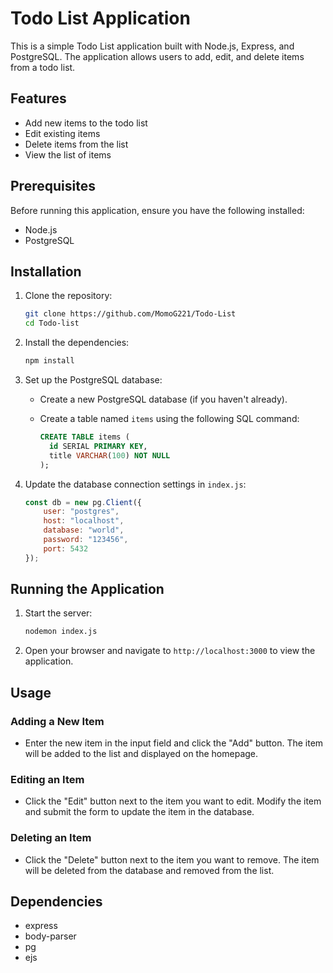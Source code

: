 # Todo List Application

This is a simple Todo List application built with Node.js, Express, and PostgreSQL. The application allows users to add, edit, and delete items from a todo list.

## Features

- Add new items to the todo list
- Edit existing items
- Delete items from the list
- View the list of items

## Prerequisites

Before running this application, ensure you have the following installed:

- Node.js
- PostgreSQL

## Installation

1. Clone the repository:

   ```sh
   git clone https://github.com/MomoG221/Todo-List
   cd Todo-list
   ```

2. Install the dependencies:

   ```sh
   npm install
   ```

3. Set up the PostgreSQL database:

   - Create a new PostgreSQL database (if you haven't already).

   - Create a table named `items` using the following SQL command:

     ```sql
     CREATE TABLE items (
       id SERIAL PRIMARY KEY,
       title VARCHAR(100) NOT NULL
     );
     ```

4. Update the database connection settings in `index.js`:

   ```javascript
   const db = new pg.Client({
       user: "postgres",
       host: "localhost",
       database: "world",
       password: "123456",
       port: 5432
   });
   ```

## Running the Application

1. Start the server:

   ```sh
   nodemon index.js
   ```

2. Open your browser and navigate to `http://localhost:3000` to view the application.

## Usage

### Adding a New Item

- Enter the new item in the input field and click the "Add" button. The item will be added to the list and displayed on the homepage.

### Editing an Item

- Click the "Edit" button next to the item you want to edit. Modify the item and submit the form to update the item in the database.

### Deleting an Item

- Click the "Delete" button next to the item you want to remove. The item will be deleted from the database and removed from the list.

## Dependencies

- express
- body-parser
- pg
- ejs
